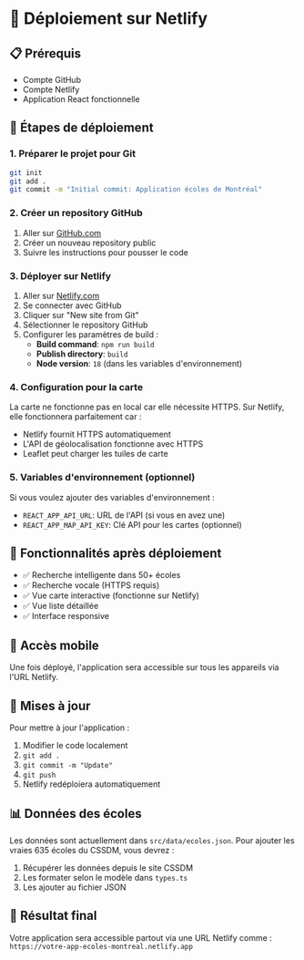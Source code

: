 # 🚀 Déploiement sur Netlify

## 📋 Prérequis
- Compte GitHub
- Compte Netlify
- Application React fonctionnelle

## 🔧 Étapes de déploiement

### 1. Préparer le projet pour Git
```bash
git init
git add .
git commit -m "Initial commit: Application écoles de Montréal"
```

### 2. Créer un repository GitHub
1. Aller sur [GitHub.com](https://github.com)
2. Créer un nouveau repository public
3. Suivre les instructions pour pousser le code

### 3. Déployer sur Netlify
1. Aller sur [Netlify.com](https://netlify.com)
2. Se connecter avec GitHub
3. Cliquer sur "New site from Git"
4. Sélectionner le repository GitHub
5. Configurer les paramètres de build :
   - **Build command**: `npm run build`
   - **Publish directory**: `build`
   - **Node version**: `18` (dans les variables d'environnement)

### 4. Configuration pour la carte
La carte ne fonctionne pas en local car elle nécessite HTTPS. Sur Netlify, elle fonctionnera parfaitement car :
- Netlify fournit HTTPS automatiquement
- L'API de géolocalisation fonctionne avec HTTPS
- Leaflet peut charger les tuiles de carte

### 5. Variables d'environnement (optionnel)
Si vous voulez ajouter des variables d'environnement :
- `REACT_APP_API_URL`: URL de l'API (si vous en avez une)
- `REACT_APP_MAP_API_KEY`: Clé API pour les cartes (optionnel)

## 🎯 Fonctionnalités après déploiement
- ✅ Recherche intelligente dans 50+ écoles
- ✅ Recherche vocale (HTTPS requis)
- ✅ Vue carte interactive (fonctionne sur Netlify)
- ✅ Vue liste détaillée
- ✅ Interface responsive

## 📱 Accès mobile
Une fois déployé, l'application sera accessible sur tous les appareils via l'URL Netlify.

## 🔄 Mises à jour
Pour mettre à jour l'application :
1. Modifier le code localement
2. `git add .`
3. `git commit -m "Update"`
4. `git push`
5. Netlify redéploiera automatiquement

## 📊 Données des écoles
Les données sont actuellement dans `src/data/ecoles.json`. Pour ajouter les vraies 635 écoles du CSSDM, vous devrez :
1. Récupérer les données depuis le site CSSDM
2. Les formater selon le modèle dans `types.ts`
3. Les ajouter au fichier JSON

## 🎉 Résultat final
Votre application sera accessible partout via une URL Netlify comme :
`https://votre-app-ecoles-montreal.netlify.app`
